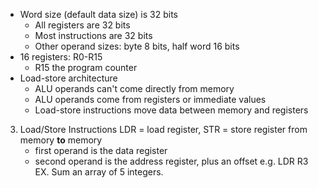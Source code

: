 * Word size (default data size) is 32 bits
	* All registers are 32 bits
	* Most instructions are 32 bits
	* Other operand sizes: byte 8 bits, half word 16 bits
* 16 registers: R0-R15
	* R15 the program counter
* Load-store architecture
	* ALU operands can't come directly from memory 
	* ALU operands come from registers or immediate values
	* Load-store instructions move data between memory and registers

3) Load/Store Instructions 
	   LDR = load register, STR = store register
	   from memory             **to** memory
	* first operand is the data register
	* second operand is the address register, plus an offset
		e.g. LDR R3
	EX. Sum an array of 5 integers.
	